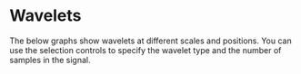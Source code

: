 # Wavelets

The below graphs show wavelets at different scales and positions. You can use the selection controls to specify the wavelet type and the number of samples in the signal.

<div class="main"></div>
